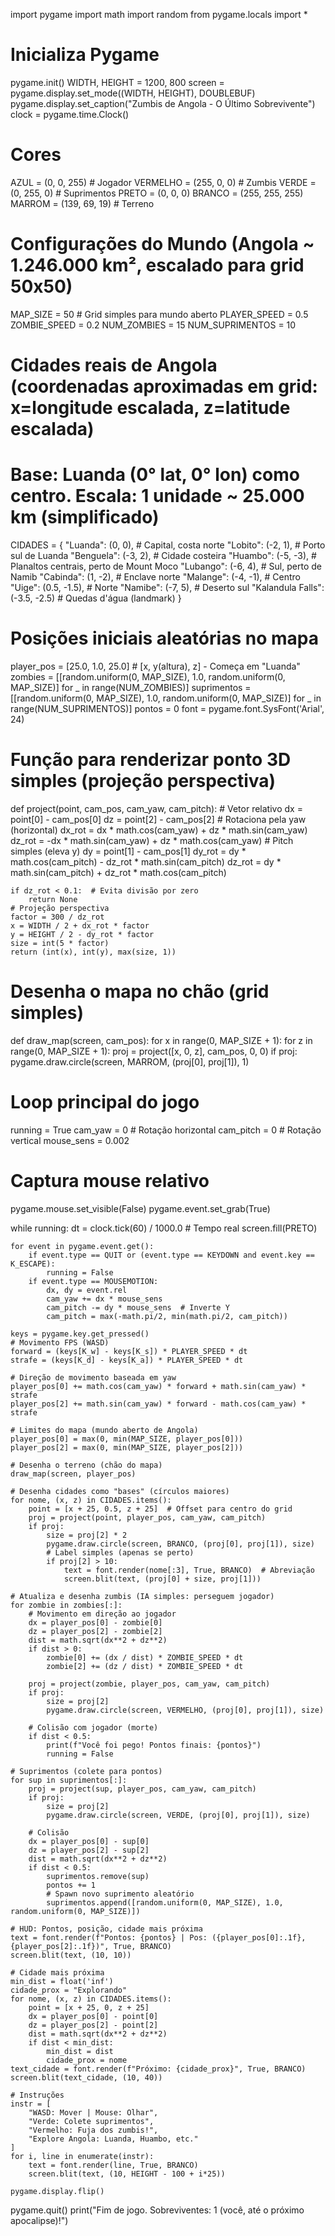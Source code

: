 import pygame
import math
import random
from pygame.locals import *

# Inicializa Pygame
pygame.init()
WIDTH, HEIGHT = 1200, 800
screen = pygame.display.set_mode((WIDTH, HEIGHT), DOUBLEBUF)
pygame.display.set_caption("Zumbis de Angola - O Último Sobrevivente")
clock = pygame.time.Clock()

# Cores
AZUL = (0, 0, 255)  # Jogador
VERMELHO = (255, 0, 0)  # Zumbis
VERDE = (0, 255, 0)  # Suprimentos
PRETO = (0, 0, 0)
BRANCO = (255, 255, 255)
MARROM = (139, 69, 19)  # Terreno

# Configurações do Mundo (Angola ~ 1.246.000 km², escalado para grid 50x50)
MAP_SIZE = 50  # Grid simples para mundo aberto
PLAYER_SPEED = 0.5
ZOMBIE_SPEED = 0.2
NUM_ZOMBIES = 15
NUM_SUPRIMENTOS = 10

# Cidades reais de Angola (coordenadas aproximadas em grid: x=longitude escalada, z=latitude escalada)
# Base: Luanda (0° lat, 0° lon) como centro. Escala: 1 unidade ~ 25.000 km (simplificado)
CIDADES = {
    "Luanda": (0, 0),  # Capital, costa norte
    "Lobito": (-2, 1),  # Porto sul de Luanda
    "Benguela": (-3, 2),  # Cidade costeira
    "Huambo": (-5, -3),  # Planaltos centrais, perto de Mount Moco
    "Lubango": (-6, 4),  # Sul, perto de Namib
    "Cabinda": (1, -2),  # Enclave norte
    "Malange": (-4, -1),  # Centro
    "Uige": (0.5, -1.5),  # Norte
    "Namibe": (-7, 5),  # Deserto sul
    "Kalandula Falls": (-3.5, -2.5)  # Quedas d'água (landmark)
}

# Posições iniciais aleatórias no mapa
player_pos = [25.0, 1.0, 25.0]  # [x, y(altura), z] - Começa em "Luanda"
zombies = [[random.uniform(0, MAP_SIZE), 1.0, random.uniform(0, MAP_SIZE)] for _ in range(NUM_ZOMBIES)]
suprimentos = [[random.uniform(0, MAP_SIZE), 1.0, random.uniform(0, MAP_SIZE)] for _ in range(NUM_SUPRIMENTOS)]
pontos = 0
font = pygame.font.SysFont('Arial', 24)

# Função para renderizar ponto 3D simples (projeção perspectiva)
def project(point, cam_pos, cam_yaw, cam_pitch):
    # Vetor relativo
    dx = point[0] - cam_pos[0]
    dz = point[2] - cam_pos[2]
    # Rotaciona pela yaw (horizontal)
    dx_rot = dx * math.cos(cam_yaw) + dz * math.sin(cam_yaw)
    dz_rot = -dx * math.sin(cam_yaw) + dz * math.cos(cam_yaw)
    # Pitch simples (eleva y)
    dy = point[1] - cam_pos[1]
    dy_rot = dy * math.cos(cam_pitch) - dz_rot * math.sin(cam_pitch)
    dz_rot = dy * math.sin(cam_pitch) + dz_rot * math.cos(cam_pitch)
    
    if dz_rot < 0.1:  # Evita divisão por zero
        return None
    # Projeção perspectiva
    factor = 300 / dz_rot
    x = WIDTH / 2 + dx_rot * factor
    y = HEIGHT / 2 - dy_rot * factor
    size = int(5 * factor)
    return (int(x), int(y), max(size, 1))

# Desenha o mapa no chão (grid simples)
def draw_map(screen, cam_pos):
    for x in range(0, MAP_SIZE + 1):
        for z in range(0, MAP_SIZE + 1):
            proj = project([x, 0, z], cam_pos, 0, 0)
            if proj:
                pygame.draw.circle(screen, MARROM, (proj[0], proj[1]), 1)

# Loop principal do jogo
running = True
cam_yaw = 0  # Rotação horizontal
cam_pitch = 0  # Rotação vertical
mouse_sens = 0.002

# Captura mouse relativo
pygame.mouse.set_visible(False)
pygame.event.set_grab(True)

while running:
    dt = clock.tick(60) / 1000.0  # Tempo real
    screen.fill(PRETO)
    
    for event in pygame.event.get():
        if event.type == QUIT or (event.type == KEYDOWN and event.key == K_ESCAPE):
            running = False
        if event.type == MOUSEMOTION:
            dx, dy = event.rel
            cam_yaw += dx * mouse_sens
            cam_pitch -= dy * mouse_sens  # Inverte Y
            cam_pitch = max(-math.pi/2, min(math.pi/2, cam_pitch))
    
    keys = pygame.key.get_pressed()
    # Movimento FPS (WASD)
    forward = (keys[K_w] - keys[K_s]) * PLAYER_SPEED * dt
    strafe = (keys[K_d] - keys[K_a]) * PLAYER_SPEED * dt
    
    # Direção de movimento baseada em yaw
    player_pos[0] += math.cos(cam_yaw) * forward + math.sin(cam_yaw) * strafe
    player_pos[2] += math.sin(cam_yaw) * forward - math.cos(cam_yaw) * strafe
    
    # Limites do mapa (mundo aberto de Angola)
    player_pos[0] = max(0, min(MAP_SIZE, player_pos[0]))
    player_pos[2] = max(0, min(MAP_SIZE, player_pos[2]))
    
    # Desenha o terreno (chão do mapa)
    draw_map(screen, player_pos)
    
    # Desenha cidades como "bases" (círculos maiores)
    for nome, (x, z) in CIDADES.items():
        point = [x + 25, 0.5, z + 25]  # Offset para centro do grid
        proj = project(point, player_pos, cam_yaw, cam_pitch)
        if proj:
            size = proj[2] * 2
            pygame.draw.circle(screen, BRANCO, (proj[0], proj[1]), size)
            # Label simples (apenas se perto)
            if proj[2] > 10:
                text = font.render(nome[:3], True, BRANCO)  # Abreviação
                screen.blit(text, (proj[0] + size, proj[1]))
    
    # Atualiza e desenha zumbis (IA simples: perseguem jogador)
    for zombie in zombies[:]:
        # Movimento em direção ao jogador
        dx = player_pos[0] - zombie[0]
        dz = player_pos[2] - zombie[2]
        dist = math.sqrt(dx**2 + dz**2)
        if dist > 0:
            zombie[0] += (dx / dist) * ZOMBIE_SPEED * dt
            zombie[2] += (dz / dist) * ZOMBIE_SPEED * dt
        
        proj = project(zombie, player_pos, cam_yaw, cam_pitch)
        if proj:
            size = proj[2]
            pygame.draw.circle(screen, VERMELHO, (proj[0], proj[1]), size)
        
        # Colisão com jogador (morte)
        if dist < 0.5:
            print(f"Você foi pego! Pontos finais: {pontos}")
            running = False
    
    # Suprimentos (colete para pontos)
    for sup in suprimentos[:]:
        proj = project(sup, player_pos, cam_yaw, cam_pitch)
        if proj:
            size = proj[2]
            pygame.draw.circle(screen, VERDE, (proj[0], proj[1]), size)
        
        # Colisão
        dx = player_pos[0] - sup[0]
        dz = player_pos[2] - sup[2]
        dist = math.sqrt(dx**2 + dz**2)
        if dist < 0.5:
            suprimentos.remove(sup)
            pontos += 1
            # Spawn novo suprimento aleatório
            suprimentos.append([random.uniform(0, MAP_SIZE), 1.0, random.uniform(0, MAP_SIZE)])
    
    # HUD: Pontos, posição, cidade mais próxima
    text = font.render(f"Pontos: {pontos} | Pos: ({player_pos[0]:.1f}, {player_pos[2]:.1f})", True, BRANCO)
    screen.blit(text, (10, 10))
    
    # Cidade mais próxima
    min_dist = float('inf')
    cidade_prox = "Explorando"
    for nome, (x, z) in CIDADES.items():
        point = [x + 25, 0, z + 25]
        dx = player_pos[0] - point[0]
        dz = player_pos[2] - point[2]
        dist = math.sqrt(dx**2 + dz**2)
        if dist < min_dist:
            min_dist = dist
            cidade_prox = nome
    text_cidade = font.render(f"Próximo: {cidade_prox}", True, BRANCO)
    screen.blit(text_cidade, (10, 40))
    
    # Instruções
    instr = [
        "WASD: Mover | Mouse: Olhar",
        "Verde: Colete suprimentos",
        "Vermelho: Fuja dos zumbis!",
        "Explore Angola: Luanda, Huambo, etc."
    ]
    for i, line in enumerate(instr):
        text = font.render(line, True, BRANCO)
        screen.blit(text, (10, HEIGHT - 100 + i*25))
    
    pygame.display.flip()

pygame.quit()
print("Fim de jogo. Sobreviventes: 1 (você, até o próximo apocalipse)!")
